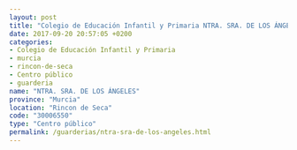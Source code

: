 ```yaml
---
layout: post
title: "Colegio de Educación Infantil y Primaria NTRA. SRA. DE LOS ÁNGELES"
date: 2017-09-20 20:57:05 +0200
categories:
- Colegio de Educación Infantil y Primaria
- murcia
- rincon-de-seca
- Centro público
- guarderia
name: "NTRA. SRA. DE LOS ÁNGELES"
province: "Murcia"
location: "Rincon de Seca"
code: "30006550"
type: "Centro público"
permalink: /guarderias/ntra-sra-de-los-angeles.html
---
```

